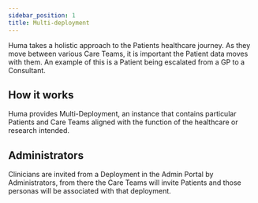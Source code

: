 ```yaml
---
sidebar_position: 1
title: Multi-deployment
---
```


Huma takes a holistic approach to the Patients healthcare journey. As they move between various Care Teams, it is important the Patient data moves with them. An example of this is a Patient being escalated from a GP to a Consultant. 

## How it works

Huma provides Multi-Deployment, an instance that contains particular Patients and Care Teams aligned with the function of the healthcare or research intended. 

## Administrators

Clinicians are invited from a Deployment in the Admin Portal by Administrators, from there the Care Teams will invite Patients and those personas will be associated with that deployment.
